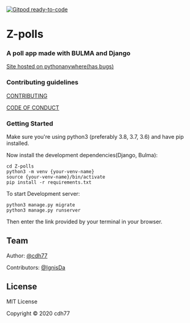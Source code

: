 [![Gitpod ready-to-code](https://img.shields.io/badge/Gitpod-ready--to--code-blue?logo=gitpod)](https://gitpod.io/#https://github.com/cdh77/poll-app)

# Z-polls
### A poll app made with BULMA and Django

[Site hosted on pythonanywhere(has bugs)](https://cdh77.pythonanywhere.com/polls)

### Contributing guidelines

[CONTRIBUTING](https://github.com/cdh77/Z-polls/blob/master/CONTRIBUTING.md)

[CODE OF CONDUCT](https://github.com/cdh77/Z-polls/blob/master/CODE_OF_CONDUCT.md)

### Getting Started

Make sure you're using python3 (preferably 3.8, 3.7, 3.6) and have pip installed.

Now install the development dependencies(Django, Bulma):

```
cd Z-polls
python3 -m venv {your-venv-name}
source {your-venv-name}/bin/activate
pip install -r requirements.txt
```

To start Development server:

```
python3 manage.py migrate
python3 manage.py runserver
```

Then enter the link provided by your terminal in your browser.


## Team

Author: [@cdh77](https://github.com/polls)

Contributors: [@IgnisDa](https://github.com/polls)

## License
MIT License

Copyright © 2020 cdh77
